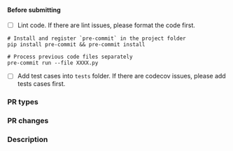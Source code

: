 <!-- Demo: https://github.com/PaddlePaddle/PaddleNLP/pull/26 -->
#### Before submitting

- [ ] Lint code. If there are lint issues, please format the code first.

```shell
# Install and register `pre-commit` in the project folder
pip install pre-commit && pre-commit install

# Process previous code files separately
pre-commit run --file XXXX.py
```

- [ ] Add test cases into `tests` folder. If there are codecov issues, please add tests cases first.

### PR types
<!-- One of [ New features | Bug fixes | Function optimization | Performance optimization | Breaking changes | Others ] -->

### PR changes
<!-- One of [ Models | APIs | Docs | Others ] -->

### Description
<!-- Describe what this PR does -->
